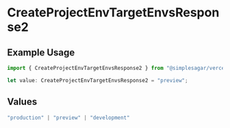 # CreateProjectEnvTargetEnvsResponse2

## Example Usage

```typescript
import { CreateProjectEnvTargetEnvsResponse2 } from "@simplesagar/vercel/models/createprojectenvop.js";

let value: CreateProjectEnvTargetEnvsResponse2 = "preview";
```

## Values

```typescript
"production" | "preview" | "development"
```